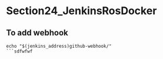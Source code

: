 # Section24_JenkinsRosDocker

## To add webhook

```
echo "$(jenkins_address)github-webhook/"
```sdfwfwf
